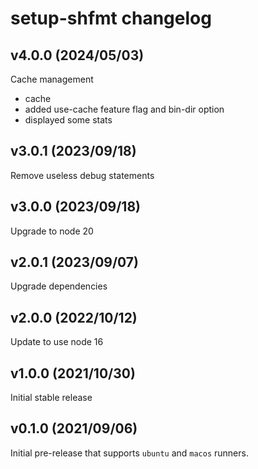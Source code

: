 # setup-shfmt changelog

## v4.0.0 (2024/05/03)

Cache management

- cache
- added use-cache feature flag and bin-dir option
- displayed some stats

## v3.0.1 (2023/09/18)

Remove useless debug statements

## v3.0.0 (2023/09/18)

Upgrade to node 20

## v2.0.1 (2023/09/07)

Upgrade dependencies

## v2.0.0 (2022/10/12)

Update to use node 16

## v1.0.0 (2021/10/30)

Initial stable release

## v0.1.0 (2021/09/06)

Initial pre-release that supports `ubuntu` and `macos` runners.
